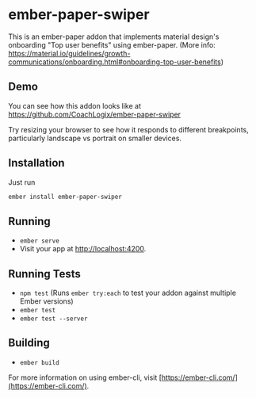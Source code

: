 # ember-paper-swiper

This is an ember-paper addon that implements material design's onboarding "Top user benefits" using ember-paper. (More info: https://material.io/guidelines/growth-communications/onboarding.html#onboarding-top-user-benefits)

## Demo

You can see how this addon looks like at https://github.com/CoachLogix/ember-paper-swiper

Try resizing your browser to see how it responds to different breakpoints, particularly landscape vs portrait on smaller devices.

## Installation

Just run

```bash
ember install ember-paper-swiper
```

## Running

* `ember serve`
* Visit your app at [http://localhost:4200](http://localhost:4200).

## Running Tests

* `npm test` (Runs `ember try:each` to test your addon against multiple Ember versions)
* `ember test`
* `ember test --server`

## Building

* `ember build`

For more information on using ember-cli, visit [https://ember-cli.com/](https://ember-cli.com/).
